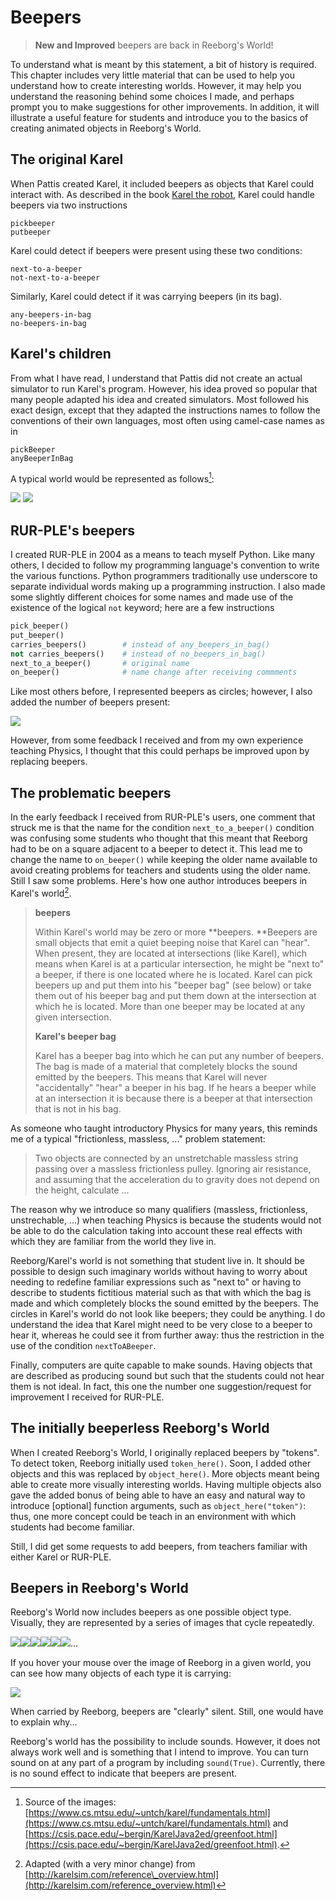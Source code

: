 # Beepers

> **New and Improved** beepers are back in Reeborg's World!

To understand what is meant by this statement, a bit of history is required. This chapter includes very little material that can be used to help you understand how to create interesting worlds. However, it may help you understand the reasoning behind some choices I made, and perhaps prompt you to make suggestions for other improvements.  In addition, it will illustrate a useful feature for students and introduce you to the basics of creating animated objects in Reeborg's World.

## The original Karel

When Pattis created Karel, it included beepers as objects that Karel could interact with.  As described in the book [Karel the robot](https://www.amazon.ca/Karel-Robot-Gentle-Introduction-Programming/dp/0471089281/ref=sr_1_12?s=books&ie=UTF8&qid=1500888110&sr=1-12), Karel could handle beepers via two instructions

```
pickbeeper
putbeeper
```

Karel could detect if beepers were present using these two conditions:

```
next-to-a-beeper
not-next-to-a-beeper
```

Similarly, Karel could detect if it was carrying beepers \(in its bag\).

```
any-beepers-in-bag
no-beepers-in-bag
```

## Karel's children

From what I have read, I understand that Pattis did not create an actual simulator to run Karel's program. However, his idea proved so popular that many people adapted his idea and created simulators.  Most followed his exact design, except that they adapted the instructions names to follow the conventions of their own languages, most often using camel-case names as in

```
pickBeeper
anyBeeperInBag
```

A typical world would be represented as follows[^1]:

![](/assets/staircase.gif)                     ![](/assets/GreenfootKarel.png)

## RUR-PLE's beepers

I created RUR-PLE in 2004 as a means to teach myself Python. Like many others, I decided to follow my programming language's convention to write the various functions.  Python programmers traditionally use underscore to separate individual words making up a programming instruction. I also made some slightly different choices for some names and made use of the existence of the logical `not` keyword; here are a few instructions

```py
pick_beeper()
put_beeper()
carries_beepers()        # instead of any_beepers_in_bag()
not carries_beepers()    # instead of no_beepers_in_bag()
next_to_a_beeper()       # original name
on_beeper()              # name change after receiving commments
```

Like most others before, I represented beepers as circles; however, I also added the number of beepers present:

![](/assets/harvest-rurple.png)

However, from some feedback I received and from my own experience teaching Physics, I thought that this could perhaps be improved upon by replacing beepers.

## The problematic beepers

In the early feedback I received from RUR-PLE's users, one comment that struck me is that the name for the condition `next_to_a_beeper()` condition was confusing some students who thought that this meant that Reeborg had to be on a square adjacent to a beeper to detect it.  This lead me to change the name to `on_beeper()` while keeping the older name available to avoid creating problems for teachers and students using the older name. Still I saw some problems.  Here's how one author introduces beepers in Karel's world[^2].

> **beepers**
>
> Within Karel's world may be zero or more **beepers. **Beepers are small objects that emit a quiet beeping noise that Karel can "hear". When present, they are located at intersections \(like Karel\), which means when Karel is at a particular intersection, he might be "next to" a beeper, if there is one located where he is located. Karel can pick beepers up and put them into his "beeper bag" \(see below\) or take them out of his beeper bag and put them down at the intersection at which he is located. More than one beeper may be located at any given intersection.
>
> **Karel's beeper bag**
>
> Karel has a beeper bag into which he can put any number of beepers. The bag is made of a material that completely blocks the sound emitted by the beepers. This means that Karel will never "accidentally" "hear" a beeper in his bag. If he hears a beeper while at an intersection it is because there is a beeper at that intersection that is not in his bag.

As someone who taught introductory Physics for many years, this reminds me of a typical "frictionless, massless, ..." problem statement:

> Two objects are connected by an unstretchable massless string passing over a massless frictionless pulley. Ignoring air resistance, and assuming that the acceleration du to gravity does not depend on the height, calculate ...

The reason why we introduce so many qualifiers \(massless, frictionless, unstrechable, ...\) when teaching Physics is because the students would not be able to do the calculation taking into account these real effects with which they are familiar from the world they live in.

Reeborg/Karel's world is not something that student live in. It should be possible to design such imaginary worlds without having to worry about needing to redefine familiar expressions such as "next to" or having to describe to students fictitious material such as that with which the bag is made and which completely blocks the sound emitted by the beepers.  The circles in Karel's world do not look like beepers; they could be anything. I do understand the idea that Karel might need to be very close to a beeper to hear it, whereas he could see it from further away: thus the restriction in the use of the condition `nextToABeeper`.

Finally, computers are quite capable to make sounds. Having objects that are described as producing sound but such that the students could not hear them is not ideal. In fact, this one the number one suggestion/request for improvement I received for RUR-PLE.

## The initially beeperless Reeborg's World

When I created Reeborg's World, I originally replaced beepers by "tokens". To detect token, Reeborg initially used `token_here()`. Soon, I added other objects and this was replaced by `object_here()`. More objects meant being able to create more visually interesting worlds. Having multiple objects also gave the added bonus of being able to have an easy and natural way to introduce \[optional\] function arguments, such as `object_here("token")`: thus, one more concept could be teach in an environment with which students had become familiar.

Still, I did get some requests to add beepers, from teachers familiar with either Karel or RUR-PLE.

## Beepers in Reeborg's World

Reeborg's World now includes beepers as one possible object type. Visually, they are represented by a series of images that cycle repeatedly.

![](/assets/beeper0.png)![](/assets/beeper1.png)![](/assets/beeper2.png)![](/assets/beeper3.png)![](/assets/beeper0.png)![](/assets/beeper1.png)...

If you hover your mouse over the image of Reeborg in a given world, you can see how many objects of each type it is carrying:

![](/assets/reeborg_carries.png)

When carried by Reeborg, beepers are "clearly" silent. Still, one would have to explain why...

Reeborg's world has the possibility to include sounds.  However, it does not always work well and is something that I intend to improve.  You can turn sound on at any part of a program by including `sound(True)`. Currently, there is no sound effect to indicate that beepers are present.



[^1]: Source of the images: [https://www.cs.mtsu.edu/~untch/karel/fundamentals.html](https://www.cs.mtsu.edu/~untch/karel/fundamentals.html) and [https://csis.pace.edu/~bergin/KarelJava2ed/greenfoot.html](https://csis.pace.edu/~bergin/KarelJava2ed/greenfoot.html). 

[^2]: Adapted \(with a very minor change\) from [http://karelsim.com/reference\_overview.html](http://karelsim.com/reference_overview.html)

